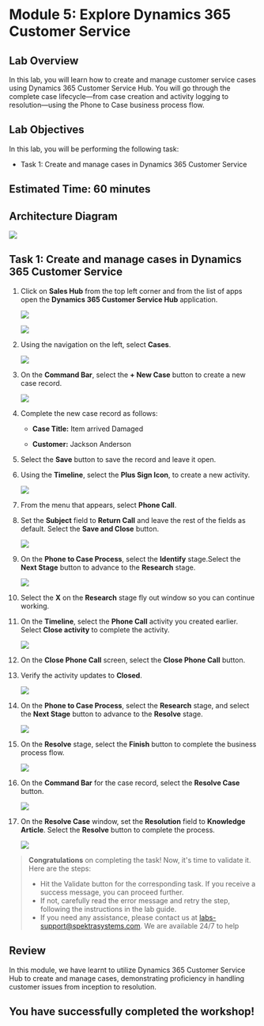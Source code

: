 # Module 5: Explore Dynamics 365 Customer Service

## Lab Overview

In this lab, you will learn how to create and manage customer service cases using Dynamics 365 Customer Service Hub. You will go through the complete case lifecycle—from case creation and activity logging to resolution—using the Phone to Case business process flow. 

## Lab Objectives

In this lab, you will be performing the following task:

- Task 1: Create and manage cases in Dynamics 365 Customer Service

## Estimated Time: 60 minutes

## Architecture Diagram

   ![](./media/mod4.png)

## Task 1: Create and manage cases in Dynamics 365 Customer Service

1. Click on **Sales Hub** from the top left corner and from the list of apps open the **Dynamics 365 Customer Service Hub** application.

   ![](./media/pp48.png)

   ![](./media/pp49.png)

1. Using the navigation on the left, select **Cases**.

   ![](./media/pp50.png)

1.  On the **Command Bar**, select the **+ New Case** button to create a new case record.

    ![](./media/pp51.png)

1.  Complete the new case record as follows:

	- **Case Title:** Item arrived Damaged 

	- **Customer:** Jackson Anderson

1.  Select the **Save** button to save the record and leave it open. 

1.  Using the **Timeline**, select the **Plus Sign Icon**, to create a new activity. 

    ![](./media/pp52.png)

1.  From the menu that appears, select **Phone Call**.

1.  Set the **Subject** field to **Return Call** and leave the rest of the fields as default. Select the **Save and Close** button.

    ![](./media/pp503.png)

1. On the **Phone to Case Process**, select the **Identify** stage.Select the **Next Stage** button to advance to the **Research** stage.

    ![](./media/pp504.png)

1. Select the **X** on the **Research** stage fly out window so you can continue working. 

1. On the **Timeline**, select the **Phone Call** activity you created earlier. Select **Close activity** to complete the activity. 

   ![](./media/pp55.png)

1. On the **Close Phone Call** screen, select the **Close Phone Call** button. 

1. Verify the activity updates to **Closed**. 

   ![](./media/pp56.png)

1. On the **Phone to Case Process**, select the **Research** stage, and select the **Next Stage** button to advance to the **Resolve** stage.

    ![](./media/pp57.png)

1. On the **Resolve** stage, select the **Finish** button to complete the business process flow. 

    ![](./media/pp58.png)

1. On the **Command Bar** for the case record, select the **Resolve Case** button. 

    ![](./media/pp59.png)

1. On the **Resolve Case** window, set the **Resolution** field to **Knowledge Article**. Select the **Resolve** button to complete the process. 

    ![](./media/pp60.png)

  > **Congratulations** on completing the task! Now, it's time to validate it. Here are the steps:
  > - Hit the Validate button for the corresponding task. If you receive a success message, you can proceed further. 
  > - If not, carefully read the error message and retry the step, following the instructions in the lab guide.
  > - If you need any assistance, please contact us at labs-support@spektrasystems.com. We are available 24/7 to help
	
  <validation step="ae24efd7-832c-441b-9767-bc114d8c10cc" />

## Review

 In this module, we have learnt to utilize Dynamics 365 Customer Service Hub to create and manage cases, demonstrating proficiency in handling customer issues from inception to resolution. 

## You have successfully completed the workshop!
